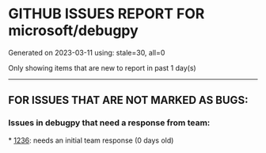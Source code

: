 
# GITHUB ISSUES REPORT FOR microsoft/debugpy


Generated on 2023-03-11 using: stale=30, all=0


Only showing items that are new to report in past 1 day(s)


---

## FOR ISSUES THAT ARE NOT MARKED AS BUGS:


### Issues in debugpy that need a response from team:


\* [1236](https://github.com/microsoft/debugpy/issues/1236 "Local and global variables are not available in list comprehensions in the debug console"): needs an initial team response (0 days old)
